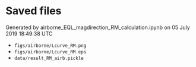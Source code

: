 # Saved files 


Generated by airborne_EQL_magdirection_RM_calculation.ipynb on 05 July 2019 18:49:38 UTC

*  `figs/airborne/Lcurve_RM.png` 
*  `figs/airborne/Lcurve_RM.eps` 
*  `data/result_RM_airb.pickle` 
